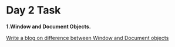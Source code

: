 # Day 2 Task

 **1.Window and Document Objects.**
 
 [Write a blog on difference between Window and Document objects](https://docs.google.com/document/d/1gQxbIq74U3fuv9xU6EpvxJMQ3aB9H70xLCqJ0mM7PGE/edit?usp=sharing)
